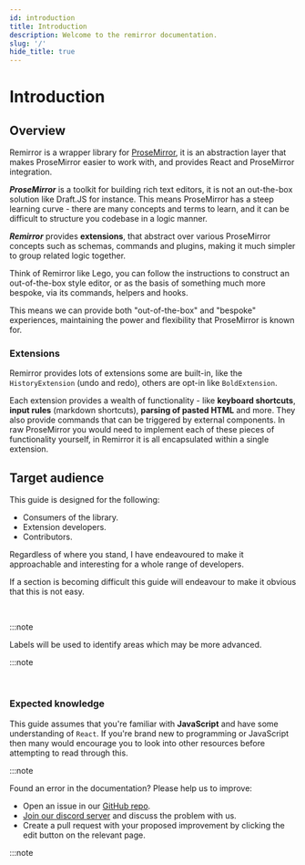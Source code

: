 ```yaml
---
id: introduction
title: Introduction
description: Welcome to the remirror documentation.
slug: '/'
hide_title: true
---
```


# Introduction

## Overview

Remirror is a wrapper library for [ProseMirror](https://prosemirror.net/), it is an abstraction layer that makes ProseMirror easier to work with, and provides React and ProseMirror integration.

**_ProseMirror_** is a toolkit for building rich text editors, it is not an out-the-box solution like Draft.JS for instance. This means ProseMirror has a steep learning curve - there are many concepts and terms to learn, and it can be difficult to structure you codebase in a logic manner.

**_Remirror_** provides **extensions**, that abstract over various ProseMirror concepts such as schemas, commands and plugins, making it much simpler to group related logic together.

Think of Remirror like Lego, you can follow the instructions to construct an out-of-the-box style editor, or as the basis of something much more bespoke, via its commands, helpers and hooks.

This means we can provide both "out-of-the-box" and "bespoke" experiences, maintaining the power and flexibility that ProseMirror is known for.

### Extensions

Remirror provides lots of extensions some are built-in, like the `HistoryExtension` (undo and redo), others are opt-in like `BoldExtension`.

Each extension provides a wealth of functionality - like **keyboard shortcuts**, **input rules** (markdown shortcuts), **parsing of pasted HTML** and more. They also provide commands that can be triggered by external components. In raw ProseMirror you would need to implement each of these pieces of functionality yourself, in Remirror it is all encapsulated within a single extension.

## Target audience

This guide is designed for the following:

- Consumers of the library.
- Extension developers.
- Contributors.

Regardless of where you stand, I have endeavoured to make it approachable and interesting for a whole range of developers.

If a section is becoming difficult this guide will endeavour to make it obvious that this is not easy.

<br />

:::note

Labels will be used to identify areas which may be more advanced.

:::note

<br />

### Expected knowledge

This guide assumes that you're familiar with **JavaScript** and have some understanding of `React`. If you're brand new to programming or JavaScript then many would encourage you to look into other resources before attempting to read through this.

:::note

Found an error in the documentation? Please help us to improve:

- Open an issue in our [GitHub repo](https://github.com/remirror/remirror/issues).
- [Join our discord server](https://discord.gg/C4cfrMK) and discuss the problem with us.
- Create a pull request with your proposed improvement by clicking the edit button on the relevant page.

:::note
